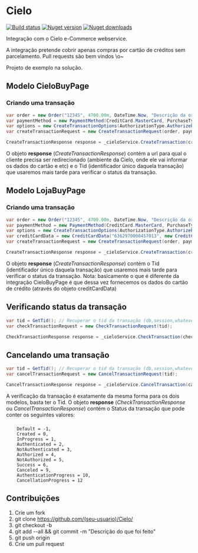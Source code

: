 Cielo
=====

[![Build status](https://ci.appveyor.com/api/projects/status/9nulf7grb2s8um37?svg=true)](https://ci.appveyor.com/project/lfreneda/cielo)
[![Nuget version](https://img.shields.io/nuget/v/Cielo.svg)](https://www.nuget.org/packages/Cielo/)
[![Nuget downloads](https://img.shields.io/nuget/dt/Cielo.svg)](https://www.nuget.org/packages/Cielo/)

Integração com o Cielo e-Commerce webservice.

A integração pretende cobrir apenas compras por cartão de créditos sem parcelamento.
Pull requests são bem vindos \o\~

Projeto de exemplo na solução.

Modelo CieloBuyPage
-----

### Criando uma transação

```c#
var order = new Order("12345", 4700.00m, DateTime.Now, "Descrição da ordem");
var paymentMethod = new PaymentMethod(CreditCard.MasterCard, PurchaseType.Credit);
var options = new CreateTransactionOptions(AuthorizationType.AuthorizePassByAuthentication, capture: true);
var createTransactionRequest = new CreateTransactionRequest(order, paymentMethod, options);

CreateTransactionResponse response = _cieloService.CreateTransaction(createTransactionRequest);
```

O objeto **response** (*CreateTransactionResponse*) contém a url para qual o cliente precisa ser redirecionado (ambiente da Cielo, onde ele vai informar os dados do cartão e etc) e o Tid (identificador único daquela transação) que usaremos mais tarde para verificar o status da transação.
		
Modelo LojaBuyPage
-----

### Criando uma transação

```c#
var order = new Order("12345", 4700.00m, DateTime.Now, "Descrição da ordem");
var paymentMethod = new PaymentMethod(CreditCard.MasterCard, PurchaseType.Credit);
var options = new CreateTransactionOptions(AuthorizationType.AuthorizePassByAuthentication, capture: true);
var creditCardData = new CreditCardData("6362970000457013", new CreditCardExpiration(2018, 05), SecurityCodeIndicator.Sent, 123);
var createTransactionRequest = new CreateTransactionRequest(order, paymentMethod, options, creditCardData);

CreateTransactionResponse response = _cieloService.CreateTransaction(createTransactionRequest);
```
	
O objeto **response** (*CreateTransactionResponse*) contém o Tid (identificador único daquela transação) que usaremos mais tarde para verificar o status da transação.
Nota: basicamente o que é diferente da integração CieloBuyPage é que dessa vez fornecemos os dados do cartão de crédito (através do objeto creditCardData)

Verificando status da transação
-----

```c#
var tid = GetTid(); // Recuperar o tid da transação (db,session,whatever)
var checkTransactionRequest = new CheckTransactionRequest(tid);

CheckTransactionResponse response = _cieloService.CheckTransaction(checkTransactionRequest);
```

Cancelando uma transação
-----

```c#
var tid = GetTid(); // Recuperar o tid da transação (db,session,whatever)
var cancelTransactionRequest = new CancelTransactionRequest(tid);

CancelTransactionResponse response = _cieloService.CancelTransaction(cancelTransactionRequest);
```

A verificação da transação é exatamente da mesma forma para os dois modelos, basta ter o Tid.
O objeto **response** (*CheckTransactionResponse* ou *CancelTransactionResponse*) contém o Status da transação que pode conter os seguintes valores:

### 
        Default = -1,
        Created = 0,
        InProgress = 1,
        Authenticated = 2,
        NotAuthenticated = 3,
        Authorized = 4,
        NotAuthorized = 5,
        Success = 6,
        Canceled = 9,
        AuthenticationProgress = 10,
        CancellationProgress = 12
        
        
## Contribuições 

1. Crie um fork
2. git clone https://github.com/(seu-usuario)/Cielo/
3. git checkout -b <nome-da-sua-funcionalidade>
4. git add --all && git commit -m "Descrição do que foi feito"
5. git push origin <nome-da-sua-funcionalidade>
6. Crie um pull request
